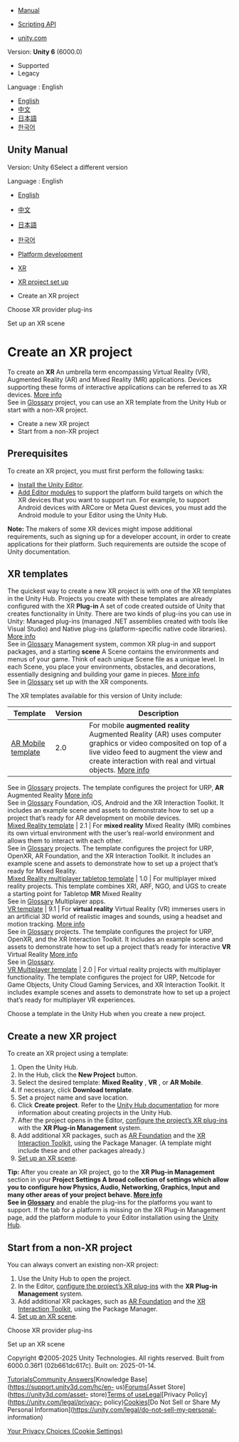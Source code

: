 [](https://docs.unity3d.com)

  * [Manual](../Manual/index.html)
  * [Scripting API](../ScriptReference/index.html)

  * [unity.com](https://unity.com/)

Version: **Unity 6** (6000.0)

  * Supported
  * Legacy

Language : English

  * [English](/Manual/xr-create-projects.html)
  * [中文](/cn/current/Manual/xr-create-projects.html)
  * [日本語](/ja/current/Manual/xr-create-projects.html)
  * [한국어](/kr/current/Manual/xr-create-projects.html)

[](https://docs.unity3d.com)

## Unity Manual

Version: Unity 6Select a different version

Language : English

  * [English](/Manual/xr-create-projects.html)
  * [中文](/cn/current/Manual/xr-create-projects.html)
  * [日本語](/ja/current/Manual/xr-create-projects.html)
  * [한국어](/kr/current/Manual/xr-create-projects.html)

  * [Platform development ](PlatformSpecific.html)
  * [XR](XR.html)
  * [XR project set up](configuring-project-for-xr.html)
  * Create an XR project

[](xr-configure-providers.html)

Choose XR provider plug-ins

[](xr-scene-setup.html)

Set up an XR scene

# Create an XR project

To create an **XR** An umbrella term encompassing Virtual Reality (VR),
Augmented Reality (AR) and Mixed Reality (MR) applications. Devices supporting
these forms of interactive applications can be referred to as XR devices.
[More info](XR.html)  
See in [Glossary](Glossary.html#XR) project, you can use an XR template from
the Unity Hub or start with a non-XR project.

  * Create a new XR project
  * Start from a non-XR project

## Prerequisites

To create an XR project, you must first perform the following tasks:

  * [Install the Unity Editor](https://docs.unity3d.com/hub/manual/AddEditor.html#install-an-editor-via-the-hub).
  * [Add Editor modules](https://docs.unity3d.com/hub/manual/AddModules.html) to support the platform build targets on which the XR devices that you want to support run. For example, to support Android devices with ARCore or Meta Quest devices, you must add the Android module to your Editor using the Unity Hub.

**Note:** The makers of some XR devices might impose additional requirements,
such as signing up for a developer account, in order to create applications
for their platform. Such requirements are outside the scope of Unity
documentation.

## XR templates

The quickest way to create a new XR project is with one of the XR templates in
the Unity Hub. Projects you create with these templates are already configured
with the XR **Plug-in** A set of code created outside of Unity that creates
functionality in Unity. There are two kinds of plug-ins you can use in Unity:
Managed plug-ins (managed .NET assemblies created with tools like Visual
Studio) and Native plug-ins (platform-specific native code libraries). [More
info](./plug-ins.html)  
See in [Glossary](Glossary.html#Plug-in) Management system, common XR plug-in
and support packages, and a starting **scene** A Scene contains the
environments and menus of your game. Think of each unique Scene file as a
unique level. In each Scene, you place your environments, obstacles, and
decorations, essentially designing and building your game in pieces. [More
info](CreatingScenes.html)  
See in [Glossary](Glossary.html#Scene) set up with the XR components.

The XR templates available for this version of Unity include:

Template | Version | Description  
---|---|---  
[AR Mobile template](https://docs.unity3d.com/Packages/com.unity.template.ar-mobile@2.0) | 2.0 | For mobile **augmented reality** Augmented Reality (AR) uses computer graphics or video composited on top of a live video feed to augment the view and create interaction with real and virtual objects. [More info](AROverview.html)  
See in [Glossary](Glossary.html#AugmentedReality) projects. The template
configures the project for URP, **AR** Augmented Reality [More
info](AROverview.html)  
See in [Glossary](Glossary.html#AR) Foundation, iOS, Android and the XR
Interaction Toolkit. It includes an example scene and assets to demonstrate
how to set up a project that’s ready for AR development on mobile devices.  
[Mixed Reality template](https://docs.unity3d.com/Packages/com.unity.template.mixed-reality@2.1) | 2.1 | For **mixed reality** Mixed Reality (MR) combines its own virtual environment with the user’s real-world environment and allows them to interact with each other.  
See in [Glossary](Glossary.html#MixedReality) projects. The template
configures the project for URP, OpenXR, AR Foundation, and the XR Interaction
Toolkit. It includes an example scene and assets to demonstrate how to set up
a project that’s ready for Mixed Reality.  
[Mixed Reality multiplayer tabletop template](https://docs.unity3d.com/Packages/com.unity.template.mr-multiplayer@1.0/manual/index.html) | 1.0 | For multiplayer mixed reality projects. This template combines XRI, ARF, NGO, and UGS to create a starting point for Tabletop **MR** Mixed Reality  
See in [Glossary](Glossary.html#MR) Multiplayer apps.  
[VR template](https://docs.unity3d.com/Packages/com.unity.template.vr@9.1) | 9.1 | For **virtual reality** Virtual Reality (VR) immerses users in an artificial 3D world of realistic images and sounds, using a headset and motion tracking. [More info](VROverview.html)  
See in [Glossary](Glossary.html#VirtualReality) projects. The template
configures the project for URP, OpenXR, and the XR Interaction Toolkit. It
includes an example scene and assets to demonstrate how to set up a project
that’s ready for interactive **VR** Virtual Reality [More
info](VROverview.html)  
See in [Glossary](Glossary.html#VR).  
[VR Multiplayer template](https://docs.unity3d.com/Packages/com.unity.template.vr-multiplayer@2.0) | 2.0 | For virtual reality projects with multiplayer functionality. The template configures the project for URP, Netcode for Game Objects, Unity Cloud Gaming Services, and XR Interaction Toolkit. It includes example scenes and assets to demonstrate how to set up a project that’s ready for multiplayer VR experiences.  
  
Choose a template in the Unity Hub when you create a new project.

## Create a new XR project

To create an XR project using a template:

  1. Open the Unity Hub.
  2. In the Hub, click the **New Project** button.
  3. Select the desired template: **Mixed Reality** , **VR** , or **AR Mobile**.
  4. If necessary, click **Download template**.
  5. Set a project name and save location.
  6. Click **Create project**. Refer to the [Unity Hub documentation](https://docs.unity3d.com/hub/manual/AddProject.html) for more information about creating projects in the Unity Hub.
  7. After the project opens in the Editor, [configure the project’s XR plug-ins](configuring-project-for-xr.html) with the **XR Plug-in Management** system.
  8. Add additional XR packages, such as [AR Foundation](https://docs.unity3d.com/Packages/com.unity.xr.arfoundation@6.0/) and the [XR Interaction Toolkit](https://docs.unity3d.com/Packages/com.unity.xr.interaction.toolkit@3.0/), using the Package Manager. (A template might include these and other packages already.)
  9. [Set up an XR scene](xr-scene-setup.html).

**Tip:** After you create an XR project, go to the **XR Plug-in Management**
section in your ****Project Settings** A broad collection of settings which
allow you to configure how Physics, Audio, Networking, Graphics, Input and
many other areas of your project behave. [More info](comp-ManagerGroup.html)  
See in [Glossary](Glossary.html#ProjectSettings)** and enable the plug-ins for
the platforms you want to support. If the tab for a platform is missing on the
XR Plug-in Management page, add the platform module to your Editor
installation using the [Unity
Hub](https://docs.unity3d.com/hub/manual/AddModules.html).

## Start from a non-XR project

You can always convert an existing non-XR project:

  1. Use the Unity Hub to open the project.
  2. In the Editor, [configure the project’s XR plug-ins](configuring-project-for-xr.html) with the **XR Plug-in Management** system.
  3. Add additional XR packages, such as [AR Foundation](https://docs.unity3d.com/Packages/com.unity.xr.arfoundation@6.0/) and the [XR Interaction Toolkit](https://docs.unity3d.com/Packages/com.unity.xr.interaction.toolkit@3.0/), using the Package Manager.
  4. [Set up an XR scene](xr-scene-setup.html).

[](xr-configure-providers.html)

Choose XR provider plug-ins

[](xr-scene-setup.html)

Set up an XR scene

Copyright ©2005-2025 Unity Technologies. All rights reserved. Built from
6000.0.36f1 (02b661dc617c). Built on: 2025-01-14.

[Tutorials](https://learn.unity.com/)[Community
Answers](https://answers.unity3d.com)[Knowledge
Base](https://support.unity3d.com/hc/en-
us)[Forums](https://forum.unity3d.com)[Asset Store](https://unity3d.com/asset-
store)[Terms of
use](https://docs.unity3d.com/Manual/TermsOfUse.html)[Legal](https://unity.com/legal)[Privacy
Policy](https://unity.com/legal/privacy-
policy)[Cookies](https://unity.com/legal/cookie-policy)[Do Not Sell or Share
My Personal Information](https://unity.com/legal/do-not-sell-my-personal-
information)

[Your Privacy Choices (Cookie Settings)](javascript:void\(0\);)

